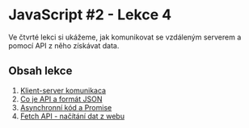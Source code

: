 # JavaScript #2 - Lekce 4

Ve čtvrté lekci si ukážeme, jak komunikovat se vzdáleným serverem a pomocí API z něho získávat data.

## Obsah lekce

1. [Klient-server komunikaca](client-server.md)
2. [Co je API a formát JSON](api-json.md)
3. [Asynchronní kód a Promise](promise.md)
4. [Fetch API - načítání dat z webu](fetch.md)
